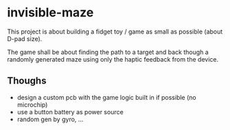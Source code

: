 # invisible-maze
This project is about building a fidget toy / game as small as 
possible (about D-pad size).

The game shall be about finding the path to a target and back though
a randomly generated maze using only the haptic feedback from
the device.

## Thoughs
- design a custom pcb with the game logic built in if possible
(no microchip)
- use a button battery as power source
- random gen by gyro, ...
